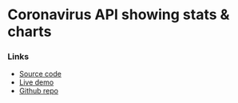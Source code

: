 # Coronavirus API showing stats & charts

### Links
+ [Source code](https://repl.it/@rjlevy/express-coronavirus-country-stats-with-charts)
+ [Live demo](https://express-coronavirus-country-stats-with-charts--rjlevy.repl.co)
+ [Github repo](https://github.com/rolandjlevy/express-coronavirus-country-stats-with-charts)